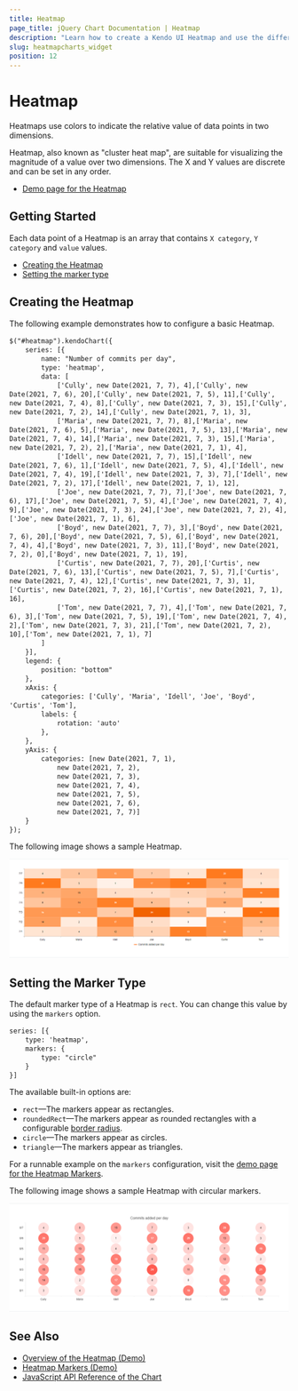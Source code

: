 ```yaml
---
title: Heatmap
page_title: jQuery Chart Documentation | Heatmap
description: "Learn how to create a Kendo UI Heatmap and use the different options it provides."
slug: heatmapcharts_widget
position: 12
---
```


# Heatmap

Heatmaps use colors to indicate the relative value of data points in two dimensions.

Heatmap, also known as "cluster heat map", are suitable for visualizing the magnitude of a value over two dimensions. The X and Y values are discrete and can be set in any order.

* [Demo page for the Heatmap](https://demos.telerik.com/kendo-ui/heatmap/index)

## Getting Started

Each data point of a Heatmap is an array that contains `X category`, `Y category` and `value` values.

* [Creating the Heatmap](#creating-the-heatmap-chart)
* [Setting the marker type](#setting-the-marker-type)

## Creating the Heatmap

The following example demonstrates how to configure a basic Heatmap.

    $("#heatmap").kendoChart({
        series: [{
            name: "Number of commits per day",
            type: 'heatmap',
            data: [
                ['Cully', new Date(2021, 7, 7), 4],['Cully', new Date(2021, 7, 6), 20],['Cully', new Date(2021, 7, 5), 11],['Cully', new Date(2021, 7, 4), 8],['Cully', new Date(2021, 7, 3), 15],['Cully', new Date(2021, 7, 2), 14],['Cully', new Date(2021, 7, 1), 3],
                ['Maria', new Date(2021, 7, 7), 8],['Maria', new Date(2021, 7, 6), 5],['Maria', new Date(2021, 7, 5), 13],['Maria', new Date(2021, 7, 4), 14],['Maria', new Date(2021, 7, 3), 15],['Maria', new Date(2021, 7, 2), 2],['Maria', new Date(2021, 7, 1), 4],
                ['Idell', new Date(2021, 7, 7), 15],['Idell', new Date(2021, 7, 6), 1],['Idell', new Date(2021, 7, 5), 4],['Idell', new Date(2021, 7, 4), 19],['Idell', new Date(2021, 7, 3), 7],['Idell', new Date(2021, 7, 2), 17],['Idell', new Date(2021, 7, 1), 12],
                ['Joe', new Date(2021, 7, 7), 7],['Joe', new Date(2021, 7, 6), 17],['Joe', new Date(2021, 7, 5), 4],['Joe', new Date(2021, 7, 4), 9],['Joe', new Date(2021, 7, 3), 24],['Joe', new Date(2021, 7, 2), 4],['Joe', new Date(2021, 7, 1), 6],
                ['Boyd', new Date(2021, 7, 7), 3],['Boyd', new Date(2021, 7, 6), 20],['Boyd', new Date(2021, 7, 5), 6],['Boyd', new Date(2021, 7, 4), 4],['Boyd', new Date(2021, 7, 3), 11],['Boyd', new Date(2021, 7, 2), 0],['Boyd', new Date(2021, 7, 1), 19],
                ['Curtis', new Date(2021, 7, 7), 20],['Curtis', new Date(2021, 7, 6), 13],['Curtis', new Date(2021, 7, 5), 7],['Curtis', new Date(2021, 7, 4), 12],['Curtis', new Date(2021, 7, 3), 1],['Curtis', new Date(2021, 7, 2), 16],['Curtis', new Date(2021, 7, 1), 16],
                ['Tom', new Date(2021, 7, 7), 4],['Tom', new Date(2021, 7, 6), 3],['Tom', new Date(2021, 7, 5), 19],['Tom', new Date(2021, 7, 4), 2],['Tom', new Date(2021, 7, 3), 21],['Tom', new Date(2021, 7, 2), 10],['Tom', new Date(2021, 7, 1), 7]
            ]
        }],
        legend: {
            position: "bottom"
        },
        xAxis: {
            categories: ['Cully', 'Maria', 'Idell', 'Joe', 'Boyd', 'Curtis', 'Tom'],
            labels: {
                rotation: 'auto'
            },
        },
        yAxis: {
            categories: [new Date(2021, 7, 1),
                new Date(2021, 7, 2),
                new Date(2021, 7, 3),
                new Date(2021, 7, 4),
                new Date(2021, 7, 5),
                new Date(2021, 7, 6),
                new Date(2021, 7, 7)]
        }
    });

The following image shows a sample Heatmap.

![A sample Heatmap](chart-heatmap.png)

## Setting the Marker Type

The default marker type of a Heatmap is `rect`. You can change this value by using the `markers` option.

    series: [{
        type: 'heatmap',
        markers: {
            type: "circle"
        }
    }]

The available built-in options are:

- `rect`—The markers appear as rectangles.
- `roundedRect`—The markers appear as rounded rectangles with a configurable [border radius](/api/javascript/dataviz/ui/chart/configuration/series.markers.borderRadius).
- `circle`—The markers appear as circles.
- `triangle`—The markers appear as triangles.

For a runnable example on the `markers` configuration, visit the [demo page for the Heatmap Markers](https://demos.telerik.com/kendo-ui/heatmap/markers).

The following image shows a sample Heatmap with circular markers.

![A Heatmap with circle markers](chart-heatmap-circle-markers.png)

## See Also

* [Overview of the Heatmap (Demo)](https://demos.telerik.com/kendo-ui/heatmap/index)
* [Heatmap Markers (Demo)](https://demos.telerik.com/kendo-ui/heatmap/markers)
* [JavaScript API Reference of the Chart](/api/javascript/dataviz/ui/chart)
